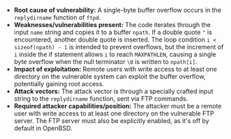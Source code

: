 - **Root cause of vulnerability:** A single-byte buffer overflow occurs in the `replydirname` function of `ftpd`.
- **Weaknesses/vulnerabilities present:** The code iterates through the input `name` string and copies it to a buffer `npath`. If a double quote `"` is encountered, another double quote is inserted. The loop condition `i < sizeof(npath) - 1` is intended to prevent overflows, but the increment of `i` inside the if statement allows `i` to reach `MAXPATHLEN`, causing a single byte overflow when the null terminator `\0` is written to `npath[i]`.
- **Impact of exploitation:**  Remote users with write access to at least one directory on the vulnerable system can exploit the buffer overflow, potentially gaining root access.
- **Attack vectors:** The attack vector is through a specially crafted input string to the `replydirname` function, sent via FTP commands.
- **Required attacker capabilities/position:** The attacker must be a remote user with write access to at least one directory on the vulnerable FTP server. The FTP server must also be explicitly enabled, as it's off by default in OpenBSD.